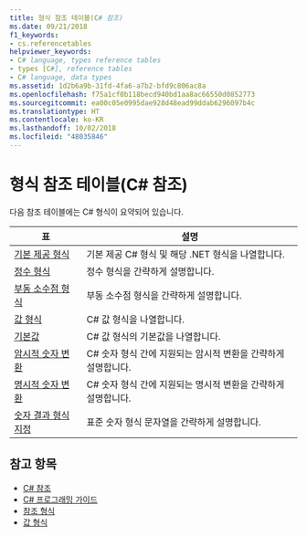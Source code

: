 ```yaml
---
title: 형식 참조 테이블(C# 참조)
ms.date: 09/21/2018
f1_keywords:
- cs.referencetables
helpviewer_keywords:
- C# language, types reference tables
- types [C#], reference tables
- C# language, data types
ms.assetid: 1d2b6a9b-31fd-4fa6-a7b2-bfd9c806ac8a
ms.openlocfilehash: f75a1cf0b118becd940bd1aa8ac66550d0852773
ms.sourcegitcommit: ea00c05e0995dae928d48ead99ddab6296097b4c
ms.translationtype: HT
ms.contentlocale: ko-KR
ms.lasthandoff: 10/02/2018
ms.locfileid: "48035846"
---
```

# <a name="reference-tables-for-types-c-reference"></a>형식 참조 테이블(C# 참조)

다음 참조 테이블에는 C# 형식이 요약되어 있습니다.

|표|설명|
|---------|---------|
|[기본 제공 형식](built-in-types-table.md)|기본 제공 C# 형식 및 해당 .NET 형식을 나열합니다.|
|[정수 형식](integral-types-table.md)|정수 형식을 간략하게 설명합니다.|
|[부동 소수점 형식](floating-point-types-table.md)|부동 소수점 형식을 간략하게 설명합니다.|
|[값 형식](value-types-table.md)|C# 값 형식을 나열합니다.|
|[기본값](default-values-table.md)|C# 값 형식의 기본값을 나열합니다.|
|[암시적 숫자 변환](implicit-numeric-conversions-table.md)|C# 숫자 형식 간에 지원되는 암시적 변환을 간략하게 설명합니다.|
|[명시적 숫자 변환](explicit-numeric-conversions-table.md)|C# 숫자 형식 간에 지원되는 명시적 변환을 간략하게 설명합니다.|
|[숫자 결과 형식 지정](formatting-numeric-results-table.md)|표준 숫자 형식 문자열을 간략하게 설명합니다.|

## <a name="see-also"></a>참고 항목

- [C# 참조](../index.md)
- [C# 프로그래밍 가이드](../../programming-guide/index.md)
- [참조 형식](reference-types.md)
- [값 형식](value-types.md)